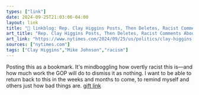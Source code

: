 ```yaml
---
types: ["link"]
date: 2024-09-25T21:03:06-04:00
layout: link
title: "🔗 linkblog: Rep. Clay Higgins Posts, Then Deletes, Racist Comments About Haitians'"
art_title: "Rep. Clay Higgins Posts, Then Deletes, Racist Comments About Haitians"
art_link: "https://www.nytimes.com/2024/09/25/us/politics/clay-higgins-haitians-springfield-ohio.html"
sources: ["nytimes.com"]
tags: ["Clay Higgins","Mike Johnson","racism"]
---
```

Posting this as a bookmark. It's mindboggling how overtly racist
this is—and how much work the GOP will do to dismiss it as nothing. I want to be able to return back to this in the weeks and months to come, to remind myself and others just how bad things are. [gift link](https://www.nytimes.com/2024/09/25/us/politics/clay-higgins-haitians-springfield-ohio.html?unlocked_article_code=1.Nk4.-JMD.Y0VPGEZ9zQ2Q&smid=url-share)
